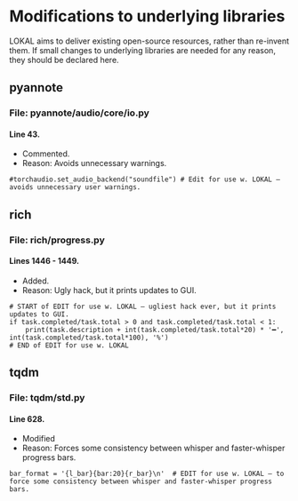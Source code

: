 # Modifications to underlying libraries
LOKAL aims to deliver existing open-source resources, rather than re-invent them. If small changes to underlying libraries are needed for any reason, they should be declared here.

## pyannote

### File: pyannote/audio/core/io.py

#### Line 43.
* Commented.
* Reason: Avoids unnecessary warnings.
```
#torchaudio.set_audio_backend("soundfile") # Edit for use w. LOKAL – avoids unnecessary user warnings.
```

## rich

### File: rich/progress.py

#### Lines 1446 - 1449.
* Added.
* Reason: Ugly hack, but it prints updates to GUI.
```
# START of EDIT for use w. LOKAL – ugliest hack ever, but it prints updates to GUI.
if task.completed/task.total > 0 and task.completed/task.total < 1:
    print(task.description + int(task.completed/task.total*20) * '━', int(task.completed/task.total*100), '%')
# END of EDIT for use w. LOKAL
```

## tqdm
### File: tqdm/std.py

#### Line 628.
* Modified
* Reason: Forces some consistency between whisper and faster-whisper progress bars.
```
bar_format = '{l_bar}{bar:20}{r_bar}\n'  # EDIT for use w. LOKAL – to force some consistency between whisper and faster-whisper progress bars.
```




